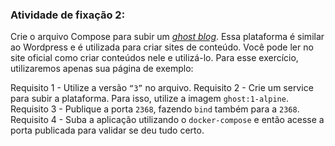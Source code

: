 ###  Atividade de fixação 2:

Crie o arquivo Compose para subir um _[ghost blog](https://ghost.org)_. Essa plataforma é similar ao Wordpress e é utilizada para criar sites de conteúdo. Você pode ler no site oficial como criar conteúdos nele e utilizá-lo. Para esse exercício, utilizaremos apenas sua página de exemplo:

Requisito 1 - Utilize a versão `“3”` no arquivo.
Requisito 2 - Crie um service para subir a plataforma. Para isso, utilize a imagem `ghost:1-alpine`.
Requisito 3 - Publique a porta `2368`, fazendo `bind` também para a `2368`.
Requisito 4 - Suba a aplicação utilizando o `docker-compose` e então acesse a porta publicada para validar se deu tudo certo.

